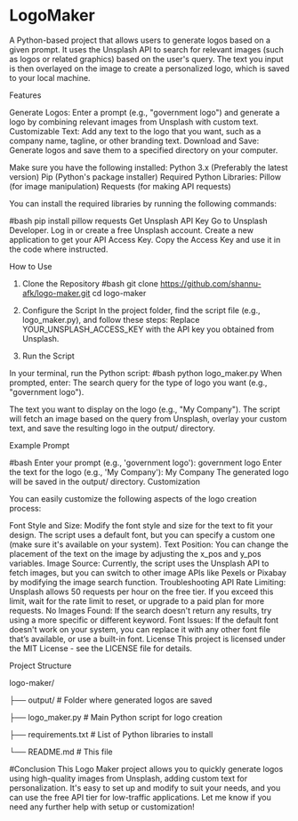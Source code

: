 # LogoMaker
A Python-based project that allows users to generate logos based on a given prompt. It uses the Unsplash API to search for relevant images (such as logos or related graphics) based on the user's query. The text you input is then overlayed on the image to create a personalized logo, which is saved to your local machine.

Features

Generate Logos: Enter a prompt (e.g., "government logo") and generate a logo by combining relevant images from Unsplash with custom text.
Customizable Text: Add any text to the logo that you want, such as a company name, tagline, or other branding text.
Download and Save: Generate logos and save them to a specified directory on your computer.


Make sure you have the following installed:
Python 3.x (Preferably the latest version)
Pip (Python's package installer)
Required Python Libraries:
Pillow (for image manipulation)
Requests (for making API requests)



You can install the required libraries by running the following commands:


#bash
pip install pillow requests
Get Unsplash API Key
Go to Unsplash Developer.
Log in or create a free Unsplash account.
Create a new application to get your API Access Key.
Copy the Access Key and use it in the code where instructed.



How to Use


1. Clone the Repository
#bash
git clone https://github.com/shannu-afk/logo-maker.git
cd logo-maker


2. Configure the Script
In the project folder, find the script file (e.g., logo_maker.py), and follow these steps:
Replace YOUR_UNSPLASH_ACCESS_KEY with the API key you obtained from Unsplash.



3. Run the Script

In your terminal, run the Python script:
#bash
python logo_maker.py
When prompted, enter:
The search query for the type of logo you want (e.g., "government logo").

The text you want to display on the logo (e.g., "My Company").
The script will fetch an image based on the query from Unsplash, overlay your custom text, and save the resulting logo in the output/ directory.

Example Prompt



#bash
Enter your prompt (e.g., 'government logo'): government logo
Enter the text for the logo (e.g., 'My Company'): My Company
The generated logo will be saved in the output/ directory.
Customization


You can easily customize the following aspects of the logo creation process:



Font Style and Size: Modify the font style and size for the text to fit your design. The script uses a default font, but you can specify a custom one (make sure it's available on your system).
Text Position: You can change the placement of the text on the image by adjusting the x_pos and y_pos variables.
Image Source: Currently, the script uses the Unsplash API to fetch images, but you can switch to other image APIs like Pexels or Pixabay by modifying the image search function.
Troubleshooting
API Rate Limiting: Unsplash allows 50 requests per hour on the free tier. If you exceed this limit, wait for the rate limit to reset, or upgrade to a paid plan for more requests.
No Images Found: If the search doesn't return any results, try using a more specific or different keyword.
Font Issues: If the default font doesn't work on your system, you can replace it with any other font file that’s available, or use a built-in font.
License
This project is licensed under the MIT License - see the LICENSE file for details.




Project Structure

logo-maker/

├── output/                   # Folder where generated logos are saved

├── logo_maker.py             # Main Python script for logo creation

├── requirements.txt          # List of Python libraries to install

└── README.md                 # This file

#Conclusion
This Logo Maker project allows you to quickly generate logos using high-quality images from Unsplash, adding custom text for personalization. It's easy to set up and modify to suit your needs, and you can use the free API tier for low-traffic applications.
Let me know if you need any further help with setup or customization!
